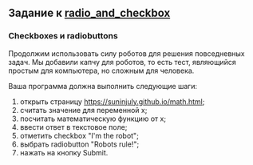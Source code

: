 ## Задание к [radio_and_checkbox](../solutions/radio_and_checkbox.py)

### Сheckboxes и radiobuttons

Продолжим использовать силу роботов для решения повседневных задач. Мы добавили капчу для роботов,
то есть тест, являющийся простым для компьютера, но сложным для человека.

Ваша программа должна выполнить следующие шаги:

1) открыть страницу https://suninjuly.github.io/math.html;
2) считать значение для переменной x;
3) посчитать математическую функцию от x;
4) ввести ответ в текстовое поле;
5) отметить checkbox "I'm the robot";
6) выбрать radiobutton "Robots rule!";
7) нажать на кнопку Submit.
